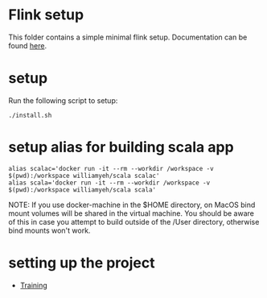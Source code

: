 # Flink setup

This folder contains a simple minimal flink setup. Documentation can
be found [here](https://ci.apache.org/projects/flink/flink-docs-release-1.2/).

# setup
Run the following script to setup:

```
./install.sh
```

# setup alias for building scala app

```
alias scalac='docker run -it --rm --workdir /workspace -v $(pwd):/workspace williamyeh/scala scalac'
alias scala='docker run -it --rm --workdir /workspace -v $(pwd):/workspace williamyeh/scala scala'
```

NOTE: If you use docker-machine in the $HOME directory, on MacOS bind mount volumes will be shared in the virtual machine.
      You should be aware of this in case you attempt to build outside of the /User directory, otherwise bind mounts won't work.

# setting up the project

- [Training](http://dataartisans.github.io/flink-training/index.html)

